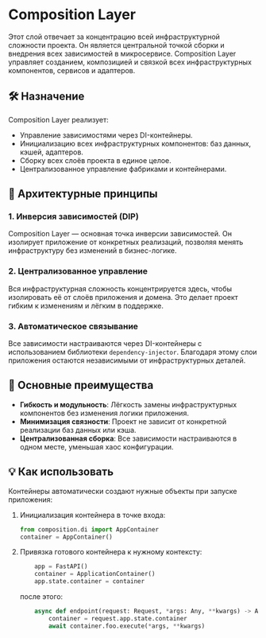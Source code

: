 # Composition Layer

Этот слой отвечает за концентрацию всей инфраструктурной сложности проекта. Он является центральной точкой сборки и внедрения всех зависимостей в микросервисе. Composition Layer управляет созданием, композицией и связкой всех инфраструктурных компонентов, сервисов и адаптеров.

## 🛠️ Назначение

Composition Layer реализует:
- Управление зависимостями через DI-контейнеры.
- Инициализацию всех инфраструктурных компонентов: баз данных, кэшей, адаптеров.
- Сборку всех слоёв проекта в единое целое.
- Централизованное управление фабриками и контейнерами.

## 🧩 Архитектурные принципы

### 1. Инверсия зависимостей (DIP)
Composition Layer — основная точка инверсии зависимостей. Он изолирует приложение от конкретных реализаций, позволяя менять инфраструктуру без изменений в бизнес-логике.

### 2. Централизованное управление
Вся инфраструктурная сложность концентрируется здесь, чтобы изолировать её от слоёв приложения и домена. Это делает проект гибким к изменениям и лёгким в поддержке.

### 3. Автоматическое связывание
Все зависимости настраиваются через DI-контейнеры с использованием библиотеки `dependency-injector`. Благодаря этому слои приложения остаются независимыми от инфраструктурных деталей.

## 🚀 Основные преимущества

- **Гибкость и модульность**: Лёгкость замены инфраструктурных компонентов без изменения логики приложения.
- **Минимизация связности**: Проект не зависит от конкретной реализации баз данных или кэша.
- **Централизованная сборка**: Все зависимости настраиваются в одном месте, уменьшая хаос конфигурации.

## 💡 Как использовать

Контейнеры автоматически создают нужные объекты при запуске приложения:
1. Инициализация контейнера в точке входа:
   ```python
   from composition.di import AppContainer
   container = AppContainer()
2. Привязка готового контейнера к нужному контексту:
    ``` python
        app = FastAPI()
        container = ApplicationContainer()
        app.state.container = container
    ```
    после этого:
    ``` python
        async def endpoint(request: Request, *args: Any, **kwargs) -> Any:
            container = request.app.state.container
            await container.foo.execute(*args, **kwargs)
